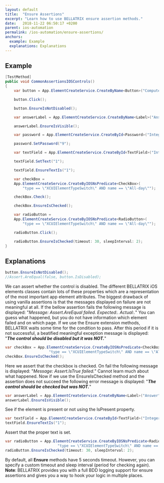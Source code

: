 ```yaml
---
layout: default
title:  "Ensure Assertions"
excerpt: "Learn how to use BELLATRIX ensure assertion methods."
date:   2018-11-22 06:50:17 +0200
parent: ios-automation
permalink: /ios-automation/ensure-assertions/
anchors:
  example: Example
  explanations: Explanations
---
```

Example
-------
```csharp
[TestMethod]
public void CommonAssertionsIOSControls()
{
    var button = App.ElementCreateService.CreateByName<Button>("ComputeSumButton");

    button.Click();

    button.EnsureIsNotDisabled();

    var answerLabel = App.ElementCreateService.CreateByName<Label>("Answer");

    answerLabel.EnsureIsVisible();

    var password = App.ElementCreateService.CreateById<Password>("IntegerB");

    password.SetPassword("9");

    var textField = App.ElementCreateService.CreateById<TextField>("IntegerA");

    textField.SetText("1");

    textField.EnsureTextIs("1");

    var checkBox = 
	App.ElementCreateService.CreateByIOSNsPredicate<CheckBox>(
		"type == \"XCUIElementTypeSwitch\" AND name == \"All-day\"");

    checkBox.Check();

    checkBox.EnsureIsChecked();

    var radioButton = 
	App.ElementCreateService.CreateByIOSNsPredicate<RadioButton>(
		"type == \"XCUIElementTypeSwitch\" AND name == \"All-day\"");

    radioButton.Click();

    radioButton.EnsureIsChecked(timeout: 30, sleepInterval: 2);
}
```

Explanations
------------
```csharp
button.EnsureIsNotDisabled();
//Assert.AreEqual(false, button.IsDisabled);
```
We can assert whether the control is disabled. The different BELLATRIX iOS elements classes contain lots of these properties which are a representation of the most important app element attributes. The biggest drawback of using vanilla assertions is that the messages displayed on failure are not meaningful at all. If the bellow assertion fails the following message is displayed: "*Message: Assert.AreEqual failed. Expected:<false>. Actual:<true>.*" You can guess what happened, but you do not have information which element failed and on which page. If we use the Ensure extension methods, BELLATRIX waits some time for the condition to pass. After this period if it is not successful, a beatified meaningful exception message is displayed: "***The control should be disabled but it was NOT.***"
```csharp
var checkBox = App.ElementCreateService.CreateByIOSNsPredicate<CheckBox>(
					"type == \"XCUIElementTypeSwitch\" AND name == \"All-day\"");
checkBox.EnsureIsChecked();
```
Here we assert that the checkbox is checked. On fail the following message is displayed: "*Message: Assert.IsTrue failed.*" Cannot learn much about what happened. Now if we use the EnsureIsChecked method and the assertion does not succeed the following error message is displayed: "***The control should be checked but was NOT.***"
```csharp
var answerLabel = App.ElementCreateService.CreateByName<Label>("Answer");
answerLabel.EnsureIsVisible();
```
See if the element is present or not using the IsPresent property.
```csharp
var textField = App.ElementCreateService.CreateById<TextField>("IntegerA");
textField.EnsureTextIs("1");
```
Assert that the proper text is set.
```csharp
var radioButton = App.ElementCreateService.CreateByIOSNsPredicate<RadioButton>(
						"type == \"XCUIElementTypeSwitch\" AND name == \"All-day\"");
radioButton.EnsureIsChecked(timeout: 30, sleepInterval: 2);
```
By default, all **Ensure** methods have 5 seconds timeout. However, you can specify a custom timeout and sleep interval (period for checking again).
**Note**: BELLATRIX provides you with a full BDD logging support for ensure assertions and gives you a way to hook your logic in multiple places.